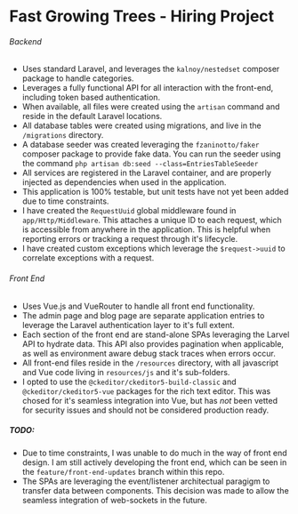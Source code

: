 
# Fast Growing Trees - Hiring Project

###### Backend

* Uses standard Laravel, and leverages the `kalnoy/nestedset` composer package to handle categories.
* Leverages a fully functional API for all interaction with the front-end, including token based authentication. 
* When available, all files were created using the `artisan` command and reside in the default Laravel locations.
* All database tables were created using migrations, and live in the `/migrations` directory. 
* A database seeder was created leveraging the `fzaninotto/faker` composer package to provide fake data. You can run the seeder using the command `php artisan db:seed --class=EntriesTableSeeder`
* All services are registered in the Laravel container, and are properly injected as dependencies when used in the application. 
* This application is 100% testable, but unit tests have not yet been added due to time constraints. 
* I have created the `RequestUuid` global middleware found in `app/Http/Middleware`. This attaches a unique ID to each request, which is accessible from anywhere in the application. This is helpful when reporting errors or tracking a request through it's lifecycle. 
* I have created custom exceptions which leverage the `$request->uuid` to correlate exceptions with a request. 

 
###### Front End  

* Uses Vue.js and VueRouter to handle all front end functionality. 
* The admin page and blog page are separate application entries to leverage the Laravel authentication layer to it's full extent.
* Each section of the front end are stand-alone SPAs leveraging the Larvel API to hydrate data. This API also provides pagination when applicable, as well as environment aware debug stack traces when errors occur.
* All front-end files reside in the `/resources` directory, with all javascript and Vue code living in `resources/js` and it's sub-folders.
* I opted to use the `@ckeditor/ckeditor5-build-classic` and `@ckeditor/ckeditor5-vue` packages for the rich text editor. This was chosed for it's seamless integration into Vue, but has *not* been vetted for security issues and should not be considered production ready. 

##### TODO:
* Due to time constraints, I was unable to do much in the way of front end design. I am still actively developing the front end, which can be seen in the `feature/front-end-updates` branch within this repo.
* The SPAs are leveraging the event/listener architectual paragigm to transfer data between components. This decision was made to allow the seamless integration of web-sockets in the future. 
